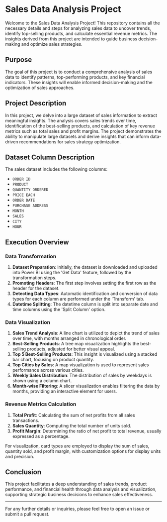 # Sales Data Analysis Project

Welcome to the Sales Data Analysis Project! This repository contains all the necessary details and steps for analyzing sales data to uncover trends, identify top-selling products, and calculate essential revenue metrics. The insights derived from this project are intended to guide business decision-making and optimize sales strategies.

## Purpose

The goal of this project is to conduct a comprehensive analysis of sales data to identify patterns, top-performing products, and key financial indicators. These insights will enable informed decision-making and the optimization of sales approaches.

## Project Description

In this project, we delve into a large dataset of sales information to extract meaningful insights. The analysis covers sales trends over time, identification of the best-selling products, and calculation of key revenue metrics such as total sales and profit margins. The project demonstrates the ability to manipulate large datasets and derive insights that can inform data-driven recommendations for sales strategy optimization.

## Dataset Column Description

The sales dataset includes the following columns:

- `ORDER ID`
- `PRODUCT`
- `QUANTITY ORDERED`
- `PRICE EACH`
- `ORDER DATE`
- `PURCHASE ADDRESS`
- `MONTH`
- `SALES`
- `CITY`
- `HOUR`

## Execution Overview

### Data Transformation

1. **Dataset Preparation**: Initially, the dataset is downloaded and uploaded into Power BI using the 'Get Data' feature, followed by the transformation steps.
2. **Promoting Headers**: The first step involves setting the first row as the header for the dataset.
3. **Detecting Data Types**: Automatic identification and conversion of data types for each column are performed under the 'Transform' tab.
4. **Datetime Splitting**: The datetime column is split into separate date and time columns using the 'Split Column' option.

### Data Visualization

1. **Sales Trend Analysis**: A line chart is utilized to depict the trend of sales over time, with months arranged in chronological order.
2. **Best-Selling Products**: A tree map visualization highlights the best-selling products, adjusted for better visual appeal.
3. **Top 5 Best-Selling Products**: This insight is visualized using a stacked bar chart, focusing on product quantity.
4. **Top Cities by Sales**: A map visualization is used to represent sales performance across various cities.
5. **Weekly Sales Distribution**: The distribution of sales by weekdays is shown using a column chart.
6. **Month-wise Filtering**: A slicer visualization enables filtering the data by months, providing an interactive element for users.

### Revenue Metrics Calculation

1. **Total Profit**: Calculating the sum of net profits from all sales transactions.
2. **Sales Quantity**: Computing the total number of units sold.
3. **Profit Margin**: Determining the ratio of net profit to total revenue, usually expressed as a percentage.

For visualization, card types are employed to display the sum of sales, quantity sold, and profit margin, with customization options for display units and precision.

## Conclusion

This project facilitates a deep understanding of sales trends, product performance, and financial health through data analysis and visualization, supporting strategic business decisions to enhance sales effectiveness.

---
For any further details or inquiries, please feel free to open an issue or submit a pull request.
